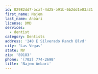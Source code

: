 ```yaml
---
id: 02982dd7-bcaf-4d25-b91b-6b2dd1e03a31
first_name: Najem
last_name: Anbari
license: DMD
services:
  - dentist
category: Dentists
address: '240 E Silverado Ranch Blvd'
city: 'Las Vegas'
state: NV
zip: '89183'
phone: '(702) 774-2698'
title: 'Najem Anbari'
---
```

